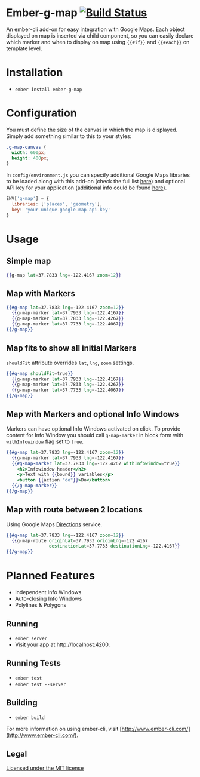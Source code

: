 # Ember-g-map [![Build Status](https://travis-ci.org/asennikov/ember-g-map.svg?branch=master)](https://travis-ci.org/asennikov/ember-g-map)

An ember-cli add-on for easy integration with Google Maps.
Each object displayed on map is inserted via child component,
so you can easily declare which marker and when to display on map
using `{{#if}}` and `{{#each}}` on template level.

# Installation

* `ember install ember-g-map`

# Configuration

You must define the size of the canvas in which the map is displayed.
Simply add something similar to this to your styles:

```css
.g-map-canvas {
  width: 600px;
  height: 400px;
}
```

In `config/environment.js` you can specify additional Google Maps libraries
to be loaded along with this add-on (check the full list [here](https://developers.google.com/maps/documentation/javascript/libraries))
and optional API key for your application (additional info could be found [here](https://developers.google.com/maps/web/)).

```javascript
ENV['g-map'] = {
  libraries: ['places', 'geometry'],
  key: 'your-unique-google-map-api-key'
}
```

# Usage

## Simple map

```handlebars
{{g-map lat=37.7833 lng=-122.4167 zoom=12}}
```

## Map with Markers

```handlebars
{{#g-map lat=37.7833 lng=-122.4167 zoom=12}}
  {{g-map-marker lat=37.7933 lng=-122.4167}}
  {{g-map-marker lat=37.7833 lng=-122.4267}}
  {{g-map-marker lat=37.7733 lng=-122.4067}}
{{/g-map}}
```

## Map fits to show all initial Markers

`shouldFit` attribute overrides `lat`, `lng`, `zoom` settings.

```handlebars
{{#g-map shouldFit=true}}
  {{g-map-marker lat=37.7933 lng=-122.4167}}
  {{g-map-marker lat=37.7833 lng=-122.4267}}
  {{g-map-marker lat=37.7733 lng=-122.4067}}
{{/g-map}}
```

## Map with Markers and optional Info Windows

Markers can have optional Info Windows activated on click.
To provide content for Info Window you should call `g-map-marker`
in block form with `withInfowindow` flag set to `true`.

```handlebars
{{#g-map lat=37.7833 lng=-122.4167 zoom=12}}
  {{g-map-marker lat=37.7933 lng=-122.4167}}
  {{#g-map-marker lat=37.7833 lng=-122.4267 withInfowindow=true}}
    <h2>Infowindow header</h2>
    <p>Text with {{bound}} variables</p>
    <button {{action "do"}}>Do</button>
  {{/g-map-marker}}
{{/g-map}}
```

## Map with route between 2 locations

Using Google Maps [Directions](https://developers.google.com/maps/documentation/javascript/directions) service.

```handlebars
{{#g-map lat=37.7833 lng=-122.4167 zoom=12}}
  {{g-map-route originLat=37.7933 originLng=-122.4167
                destinationLat=37.7733 destinationLng=-122.4167}}
{{/g-map}}
```

# Planned Features

- Independent Info Windows
- Auto-closing Info Windows
- Polylines & Polygons

## Running

* `ember server`
* Visit your app at http://localhost:4200.

## Running Tests

* `ember test`
* `ember test --server`

## Building

* `ember build`

For more information on using ember-cli, visit [http://www.ember-cli.com/](http://www.ember-cli.com/).

## Legal

[Licensed under the MIT license](http://www.opensource.org/licenses/mit-license.php)
